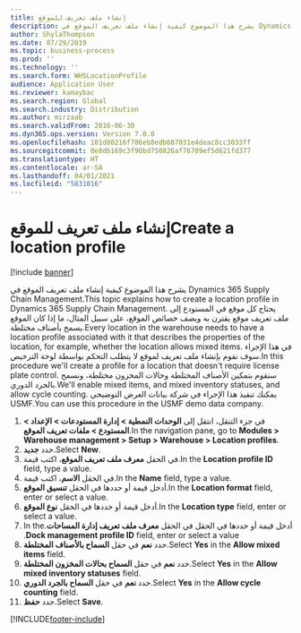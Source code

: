 ```yaml
---
title: إنشاء ملف تعريف للموقع
description: يشرح هذا الموضوع كيفية إنشاء ملف تعريف الموقع في Dynamics 365 Supply Chain Management.
author: ShylaThompson
ms.date: 07/29/2019
ms.topic: business-process
ms.prod: ''
ms.technology: ''
ms.search.form: WHSLocationProfile
audience: Application User
ms.reviewer: kamaybac
ms.search.region: Global
ms.search.industry: Distribution
ms.author: mirzaab
ms.search.validFrom: 2016-06-30
ms.dyn365.ops.version: Version 7.0.0
ms.openlocfilehash: 101d80216f786eb8edb687031e4deac8cc3033ff
ms.sourcegitcommit: 0e8db169c3f90bd750826af76709ef5d621fd377
ms.translationtype: HT
ms.contentlocale: ar-SA
ms.lasthandoff: 04/01/2021
ms.locfileid: "5831016"
---
```

# <a name="create-a-location-profile"></a><span data-ttu-id="22598-103">إنشاء ملف تعريف للموقع</span><span class="sxs-lookup"><span data-stu-id="22598-103">Create a location profile</span></span>

[!include [banner](../../includes/banner.md)]

<span data-ttu-id="22598-104">يشرح هذا الموضوع كيفية إنشاء ملف تعريف الموقع في Dynamics 365 Supply Chain Management.</span><span class="sxs-lookup"><span data-stu-id="22598-104">This topic explains how to create a location profile in Dynamics 365 Supply Chain Management.</span></span> <span data-ttu-id="22598-105">يحتاج كل موقع في المستودع إلى ملف تعريف موقع يقترن به ويصف خصائص الموقع، على سبيل المثال، ما إذا كان الموقع يسمح بأصناف مختلطة.</span><span class="sxs-lookup"><span data-stu-id="22598-105">Every location in the warehouse needs to have a location profile associated with it that describes the properties of the location, for example, whether the location allows mixed items.</span></span> <span data-ttu-id="22598-106">في هذا الإجراء سوف نقوم بإنشاء ملف تعريف لموقع لا يتطلب التحكم بواسطة لوحة الترخيص‬.</span><span class="sxs-lookup"><span data-stu-id="22598-106">In this procedure we'll create a profile for a location that doesn't require license plate control.</span></span> <span data-ttu-id="22598-107">سنقوم بتمكين الأصناف المختلطة وحالات المخزون مختلطة، ونسمح بالجرد الدوري.</span><span class="sxs-lookup"><span data-stu-id="22598-107">We'll enable mixed items, and mixed inventory statuses, and allow cycle counting.</span></span> <span data-ttu-id="22598-108">يمكنك تنفيذ هذا الإجراء في شركة بيانات العرض التوضيحي USMF.</span><span class="sxs-lookup"><span data-stu-id="22598-108">You can use this procedure in the USMF demo data company.</span></span>


1. <span data-ttu-id="22598-109">في جزء التنقل، انتقل إلى **الوحدات النمطية > إدارة المستودعات > الإعداد > المستودع > ملفات تعريف الموقع**.</span><span class="sxs-lookup"><span data-stu-id="22598-109">In the navigation pane, go to **Modules > Warehouse management > Setup > Warehouse > Location profiles**.</span></span>
2. <span data-ttu-id="22598-110">حدد **جديد**.</span><span class="sxs-lookup"><span data-stu-id="22598-110">Select **New**.</span></span>
3. <span data-ttu-id="22598-111">في الحقل **معرف ملف تعريف الموقع**، اكتب قيمة.</span><span class="sxs-lookup"><span data-stu-id="22598-111">In the **Location profile ID** field, type a value.</span></span>
4. <span data-ttu-id="22598-112">في الحقل **الاسم**، اكتب قيمة.</span><span class="sxs-lookup"><span data-stu-id="22598-112">In the **Name** field, type a value.</span></span>
5. <span data-ttu-id="22598-113">أدخل قيمة أو حددها في الحقل **تنسيق الموقع**.</span><span class="sxs-lookup"><span data-stu-id="22598-113">In the **Location format** field, enter or select a value.</span></span>
6. <span data-ttu-id="22598-114">أدخل قيمة أو حددها في الحقل **نوع الموقع‬**.</span><span class="sxs-lookup"><span data-stu-id="22598-114">In the **Location type** field, enter or select a value.</span></span>
7. <span data-ttu-id="22598-115">أدخل قيمة أو حددها في الحقل في الحقل **‏‫‏‫معرف ملف تعريف إدارة المساحات‬**.</span><span class="sxs-lookup"><span data-stu-id="22598-115">In the **Dock management profile ID** field, enter or select a value.</span></span>
8. <span data-ttu-id="22598-116">حدد **نعم** في حقل **السماح بالأصناف المختلطة**.</span><span class="sxs-lookup"><span data-stu-id="22598-116">Select **Yes** in the **Allow mixed items** field.</span></span>
9. <span data-ttu-id="22598-117">حدد **نعم** في حقل **السماح بحالات المخزون المختلطة**.</span><span class="sxs-lookup"><span data-stu-id="22598-117">Select **Yes** in the **Allow mixed inventory statuses** field.</span></span>
10. <span data-ttu-id="22598-118">حدد **نعم** في حقل **السماح بالجرد الدوري**.</span><span class="sxs-lookup"><span data-stu-id="22598-118">Select **Yes** in the **Allow cycle counting** field.</span></span>
11. <span data-ttu-id="22598-119">حدد **حفظ**.</span><span class="sxs-lookup"><span data-stu-id="22598-119">Select **Save**.</span></span>



[!INCLUDE[footer-include](../../../includes/footer-banner.md)]